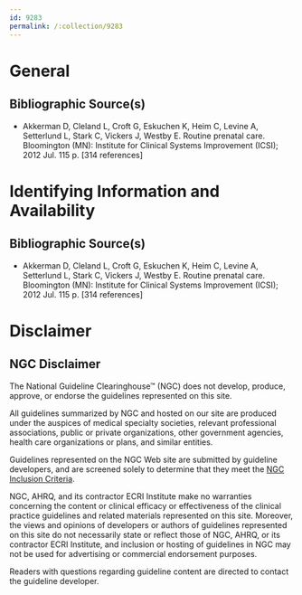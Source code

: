 ```yaml
---
id: 9283
permalink: /:collection/9283
---
```


# General

## Bibliographic Source(s)

- Akkerman D, Cleland L, Croft G, Eskuchen K, Heim C, Levine A, Setterlund L, Stark C, Vickers J, Westby E. Routine prenatal care. Bloomington (MN): Institute for Clinical Systems Improvement (ICSI); 2012 Jul. 115 p. [314 references]

# Identifying Information and Availability

## Bibliographic Source(s)

- Akkerman D, Cleland L, Croft G, Eskuchen K, Heim C, Levine A, Setterlund L, Stark C, Vickers J, Westby E. Routine prenatal care. Bloomington (MN): Institute for Clinical Systems Improvement (ICSI); 2012 Jul. 115 p. [314 references]

# Disclaimer

## NGC Disclaimer

The National Guideline Clearinghouse™ (NGC) does not develop, produce, approve, or endorse the guidelines represented on this site.

All guidelines summarized by NGC and hosted on our site are produced under the auspices of medical specialty societies, relevant professional associations, public or private organizations, other government agencies, health care organizations or plans, and similar entities.

Guidelines represented on the NGC Web site are submitted by guideline developers, and are screened solely to determine that they meet the [NGC Inclusion Criteria](/help-and-about/summaries/inclusion-criteria).

NGC, AHRQ, and its contractor ECRI Institute make no warranties concerning the content or clinical efficacy or effectiveness of the clinical practice guidelines and related materials represented on this site. Moreover, the views and opinions of developers or authors of guidelines represented on this site do not necessarily state or reflect those of NGC, AHRQ, or its contractor ECRI Institute, and inclusion or hosting of guidelines in NGC may not be used for advertising or commercial endorsement purposes.

Readers with questions regarding guideline content are directed to contact the guideline developer.

